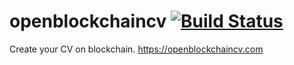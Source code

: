 # openblockchaincv [![Build Status](https://travis-ci.org/luhonghai/openblockchaincv.svg?branch=master)](https://travis-ci.org/luhonghai/openblockchaincv) 
Create your CV on blockchain. https://openblockchaincv.com
